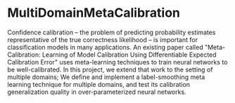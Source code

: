 # MultiDomainMetaCalibration

Confidence calibration – the problem of predicting probability estimates representative of the true correctness likelihood – is important for 
classification models in many applications. An existing paper called "Meta-Calibration: Learning of Model Calibration Using Differentiable
Expected Calibration Error" uses meta-learning techniques to train neural networks to be well-calibrated.
In this project, we extend that work to the setting of multiple domains; We define and implement a label-smoothing
meta learning technique for multiple domains, and test its calibration generalization quality in over-parameterized neural networks.
